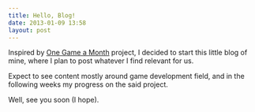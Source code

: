```yaml
---
title: Hello, Blog!
date: 2013-01-09 13:58
layout: post
---
```


Inspired by [One Game a Month](http://www.onegameamonth.com/) project, I decided to start this little blog of mine, where I plan to post whatever I find relevant for us. 

Expect to see content mostly around game development field, and in the following weeks my progress on the said project.

Well, see you soon (I hope).
